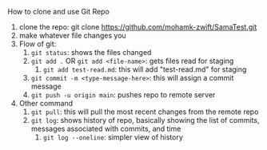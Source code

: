 How to clone and use Git Repo

1. clone the repo: git clone https://github.com/mohamk-zwift/SamaTest.git
1. make whatever file changes you
1. Flow of git:
    1. `git status`: shows the files changed
    1. `git add .` OR `git add <file-name>`: gets files read for staging
        1. `git add test-read.md`: this will add "test-read.md" for staging
    1. `git commit -m <type-message-here>`: this will assign a commit message
    1. `git push -u origin main`: pushes repo to remote server
1. Other command
    1. `git pull`: this will pull the most recent changes from the remote repo
    1. `git log`: shows history of repo, basically showing the list of commits, messages associated with commits, and time
        1. `git log --oneline`: simpler view of history

